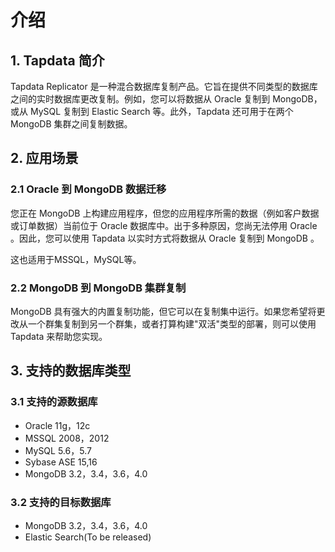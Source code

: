# 介绍

## 1. Tapdata 简介

Tapdata Replicator 是一种混合数据库复制产品。它旨在提供不同类型的数据库之间的实时数据库更改复制。例如，您可以将数据从 Oracle 复制到 MongoDB，或从 MySQL 复制到 Elastic Search 等。此外，Tapdata 还可用于在两个 MongoDB 集群之间复制数据。



## 2. 应用场景

### 2.1 Oracle 到 MongoDB 数据迁移

您正在 MongoDB 上构建应用程序，但您的应用程序所需的数据（例如客户数据或订单数据）当前位于 Oracle 数据库中。出于多种原因，您尚无法停用 Oracle 。因此，您可以使用 Tapdata 以实时方式将数据从 Oracle 复制到 MongoDB 。

这也适用于MSSQL，MySQL等。

### 2.2 MongoDB 到 MongoDB 集群复制

MongoDB 具有强大的内置复制功能，但它可以在复制集中运行。如果您希望将更改从一个群集复制到另一个群集，或者打算构建"双活"类型的部署，则可以使用 Tapdata 来帮助您实现。



## 3. 支持的数据库类型

### 3.1 支持的源数据库

- Oracle 11g，12c
- MSSQL 2008，2012
- MySQL 5.6，5.7
- Sybase ASE 15,16
- MongoDB 3.2，3.4，3.6，4.0

### 3.2 支持的目标数据库

- MongoDB 3.2，3.4，3.6，4.0
- Elastic Search(To be released)


